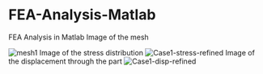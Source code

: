 # FEA-Analysis-Matlab
FEA Analysis in Matlab
Image of the mesh


![mesh1](https://github.com/hussainsail2002/FEA-Analysis-Matlab/assets/32453875/ca0f9443-f252-4f6f-b126-27e2a742c548)
Image of the stress distribution
![Case1-stress-refined](https://github.com/hussainsail2002/FEA-Analysis-Matlab/assets/32453875/17101bd2-83b4-4248-a79d-0efd8e15914a)
Image of the displacement through the part
![Case1-disp-refined](https://github.com/hussainsail2002/FEA-Analysis-Matlab/assets/32453875/63148674-7bfc-4287-9cd8-e4204748fd96)
